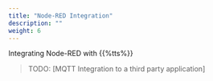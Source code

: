 ```yaml
---
title: "Node-RED Integration"
description: ""
weight: 6
---
```


Integrating Node-RED with {{%tts%}}

<!--more-->

> TODO: [MQTT Integration to a third party application]
